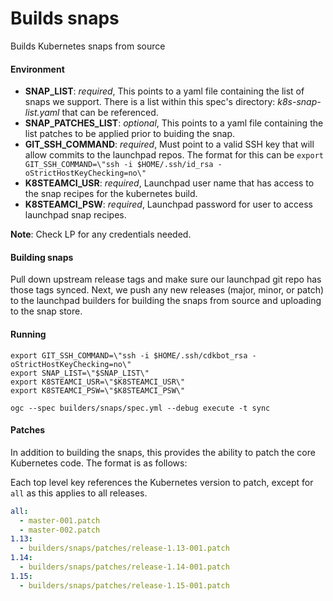 # Builds snaps
Builds Kubernetes snaps from source
#### Environment

- **SNAP_LIST**: *required*, This points to a yaml file containing the list of snaps we support. There is a list within this spec's directory: *k8s-snap-list.yaml* that can be referenced.
- **SNAP_PATCHES_LIST**: *optional*, This points to a yaml file containing the list patches to be applied prior to buiding the snap.
- **GIT_SSH_COMMAND**: *required*, Must point to a valid SSH key that will allow commits to the launchpad repos. The format for this can be `export GIT_SSH_COMMAND=\"ssh -i $HOME/.ssh/id_rsa -oStrictHostKeyChecking=no\"`
- **K8STEAMCI_USR**: *required*, Launchpad user name that has access to the snap recipes for the kubernetes build.
- **K8STEAMCI_PSW**: *required*, Launchpad password for user to access launchpad snap recipes.

**Note**: Check LP for any credentials needed.

#### Building snaps

Pull down upstream release tags and make sure our launchpad git repo has those
tags synced. Next, we push any new releases (major, minor, or patch) to the
launchpad builders for building the snaps from source and uploading to the snap
store.

#### Running

```
export GIT_SSH_COMMAND=\"ssh -i $HOME/.ssh/cdkbot_rsa -oStrictHostKeyChecking=no\"
export SNAP_LIST=\"$SNAP_LIST\"
export K8STEAMCI_USR=\"$K8STEAMCI_USR\"
export K8STEAMCI_PSW=\"$K8STEAMCI_PSW\"

ogc --spec builders/snaps/spec.yml --debug execute -t sync
```

#### Patches

In addition to building the snaps, this provides the ability to patch the core
Kubernetes code. The format is as follows:

Each top level key references the Kubernetes version to patch, except for `all`
as this applies to all releases.

```yaml
all:
  - master-001.patch
  - master-002.patch
1.13:
  - builders/snaps/patches/release-1.13-001.patch
1.14:
  - builders/snaps/patches/release-1.14-001.patch
1.15:
  - builders/snaps/patches/release-1.15-001.patch
```

